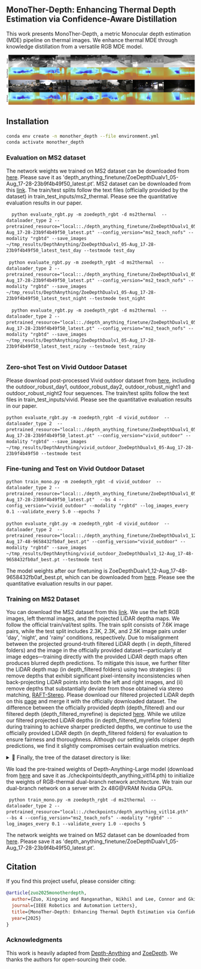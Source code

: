 ## MonoTher-Depth: Enhancing Thermal Depth Estimation via Confidence-Aware Distillation

This work presents MonoTher-Depth,  a metric Monocular depth estimation (MDE) pipeline  on thermal images. We enhance thermal MDE through knowledge distillation from a versatile RGB MDE model. 

![teaser](./assets/overview_ms2.jpg)



## Installation

```bash
conda env create -n monother_depth --file environment.yml
conda activate monother_depth
```



### Evaluation on MS2 dataset

The network weights we trained on MS2 dataset can be downloaded from [here](). Please save it as 'depth_anything_finetune/ZoeDepthDualv1_05-Aug_17-28-23b9f4b49f50_latest.pt'. MS2 dataset can be downloaded from this [link](https://sites.google.com/view/multi-spectral-stereo-dataset/download). The train/test splits follow the text files (officially provided by the dataset) in train_test_inputs/ms2_thermal.  Please see the quantitative evaluation results in our paper.

```shell
  python evaluate_rgbt.py -m zoedepth_rgbt -d ms2thermal  --dataloader_type 2 --pretrained_resource="local::./depth_anything_finetune/ZoeDepthDualv1_05-Aug_17-28-23b9f4b49f50_latest.pt" --config_version="ms2_teach_nofs" --modality "rgbtd" --save_images ~/tmp_results/DepthAnything/ZoeDepthDualv1_05-Aug_17-28-23b9f4b49f50_latest_test_day --testmode test_day
 
 python evaluate_rgbt.py -m zoedepth_rgbt -d ms2thermal  --dataloader_type 2 --pretrained_resource="local::./depth_anything_finetune/ZoeDepthDualv1_05-Aug_17-28-23b9f4b49f50_latest.pt" --config_version="ms2_teach_nofs" --modality "rgbtd" --save_images ~/tmp_results/DepthAnything/ZoeDepthDualv1_05-Aug_17-28-23b9f4b49f50_latest_test_night --testmode test_night
 
  python evaluate_rgbt.py -m zoedepth_rgbt -d ms2thermal  --dataloader_type 2 --pretrained_resource="local::./depth_anything_finetune/ZoeDepthDualv1_05-Aug_17-28-23b9f4b49f50_latest.pt" --config_version="ms2_teach_nofs" --modality "rgbtd" --save_images ~/tmp_results/DepthAnything/ZoeDepthDualv1_05-Aug_17-28-23b9f4b49f50_latest_test_rainy --testmode test_rainy
  
```



### Zero-shot Test on Vivid Outdoor Dataset

Please download post-processed Vivid outdoor dataset from [here](https://github.com/UkcheolShin/ThermalSfMLearner-MS), including the outdoor_robust_day1, outdoor_robust_day2, outdoor_robust_night1 and outdoor_robust_night2 four sequences. The train/test splits follow the text files in train_test_inputs/vivid. Please see the quantitative evaluation results in our paper.

```shell
python evaluate_rgbt.py -m zoedepth_rgbt -d vivid_outdoor  --dataloader_type 2  --pretrained_resource="local::./depth_anything_finetune/ZoeDepthDualv1_05-Aug_17-28-23b9f4b49f50_latest.pt" --config_version="vivid_outdoor" --modality "rgbtd" --save_images ~/tmp_results/DepthAnything/vivid_outdoor_ZoeDepthDualv1_05-Aug_17-28-23b9f4b49f50 --testmode test
```



### Fine-tuning and Test on Vivid Outdoor Dataset

```shell
python train_mono.py -m zoedepth_rgbt -d vivid_outdoor  --dataloader_type 2 --pretrained_resource="local::./depth_anything_finetune/ZoeDepthDualv1_05-Aug_17-28-23b9f4b49f50_latest.pt"  --bs 4 --config_version="vivid_outdoor" --modality "rgbtd" --log_images_every 0.1 --validate_every 5.0 --epochs 7

python evaluate_rgbt.py -m zoedepth_rgbt -d vivid_outdoor  --dataloader_type 2  --pretrained_resource="local::./depth_anything_finetune/ZoeDepthDualv1_12-Aug_17-48-9658432fb0af_best.pt" --config_version="vivid_outdoor" --modality "rgbtd" --save_images ~/tmp_results/DepthAnything/vivid_outdoor_ZoeDepthDualv1_12-Aug_17-48-9658432fb0af_best.pt --testmode test

```

The model weights after our finetuning is  ZoeDepthDualv1_12-Aug_17-48-9658432fb0af_best.pt, which can be downloaded from [here](). Please see the quantitative evaluation results in our paper.



### Training on MS2 Dataset

You can download the MS2 dataset from this [link](https://sites.google.com/view/multi-spectral-stereo-dataset/download). We use the left RGB images, left thermal images, and the pojected LiDAR deptha maps. We follow the official train/val/test splits. The train split consists of 7.6K image pairs, while the test split includes 2.3K, 2.3K, and 2.5K image pairs under 'day', 'night', and 'rainy' conditions, respectively.
Due to misalignment between the projected ground-truth filtered LiDAR depth ( in depth_filtered folders) and the image in the officially provided dataset—particularly at image edges—training directly with the provided LiDAR depth maps often produces blurred depth predictions. To mitigate this issue, we further filter the LiDAR depth map (in depth_filtered folders) using two strategies: (i) remove depths that exhibit significant pixel-intensity inconsistencies when back-projecting LiDAR points into both the left and right images, and (ii) remove depths that substantially deviate from those obtained via stereo matching, [RAFT-Stereo](https://github.com/princeton-vl/RAFT-Stereo).  Please download our filtered projected LiDAR depth on this [page]() and merge it with the officially downloaded dataset. The difference between the officially provided depth (depth_filtered) and our filtered depth (depth_filtered_myrefine) is depicted [here](./assets/MS2_Gt_Depth_Issue.pdf). While we utilize our filtered projected LiDAR depths (in depth_filtered_myrefine folders) during training to achieve sharper predicted depths, we continue to use the officially provided LiDAR depth (in depth_filtered folders) for evaluation to ensure fairness and thoroughness. Although our setting yields crisper depth predictions, we find it slightly compromises certain evaluation metrics. 

<details>
<summary>📂 Finally, the tree of the dataset directory is like:</summary>
>xxx/Depth-Anything/metric_depth/data/ms2thermal/
>├── odom
>│   ├── _2021-08-06-10-59-33
>│   ├── <seq name>
>├── sync_data
>│   ├── _2021-08-06-10-59-33
>│   │   ├── calib.npy
>│   │   ├── gps_imu
>│   │   │   ├── data
>│   │   │   ├── dataformat.txt
>│   │   │   └── data_timestamp.txt
>│   │   ├── lidar
>│   │   │   ├── left
>│   │   │   ├── left_timestamp.txt
>│   │   │   ├── right
>│   │   │   └── right_timestamp.txt
>│   │   ├── nir
>│   │   │   ├── img_left
>│   │   │   ├── img_left_timestamp.txt
>│   │   │   ├── img_right
>│   │   │   └── img_right_timestamp.txt
>│   │   ├── readme.txt
>│   │   ├── rgb
>│   │   │   ├── img_left
>│   │   │   ├── img_left_skymask
>│   │   │   ├── img_left_timestamp.txt
>│   │   │   ├── img_right
>│   │   │   ├── img_right_timestamp.txt
>│   │   │   ├── raftstereo_disp_left
>│   │   │   └── raftstereo_disp_left_sgm
>│   │   └── thr
>│   │       ├── img_left
>│   │       ├── img_left_timestamp.txt
>│   │       ├── img_right
>│   │       ├── img_right_timestamp.txt
>│   │       ├── raftstereo_disp_left
>│   │       └── raftstereo_disp_left_sgm
>│   ├── <seq name>
>
>├── proj_depth
>│   ├── _2021-08-06-10-59-33
>│   │   ├── nir
>│   │   │   ├── depth
>│   │   │   ├── depth_filtered
>│   │   │   ├── depth_multi
>│   │   │   ├── intensity
>│   │   │   └── intensity_multi
>│   │   ├── readme.txt
>│   │   ├── rgb
>│   │   │   ├── depth
>│   │   │   ├── depth_filtered
>│   │   │   ├── depth_filtered_myrefine
>│   │   │   ├── depth_multi
>│   │   │   ├── intensity
>│   │   │   └── intensity_multi
>│   │   └── thr
>│   │       ├── depth
>│   │       ├── depth_filtered
>│   │       ├── depth_filtered_myrefine
>│   │       ├── depth_multi
>│   │       ├── intensity
>│   │       └── intensity_multi
>│   ├── <seq name>
>
>├── test_day_list.txt
>├── test_night_list.txt
>├── test_rainy_list.txt
>├── train_list.txt
>├── train_split0_list.txt
>├── train_split1_list.txt
>└── val_list.txt
</details>

We load the pre-trained weights of Depth-Anything-Large model (download from [here](https://github.com/LiheYoung/Depth-Anything) and save it as ./checkpoints/depth_anything_vitl14.pth) to initialize the weights of RGB-thermal dual-branch network architecture. We train our dual-branch network  on a server with 2x 48G@VRAM Nvidia GPUs.

```shell
 python train_mono.py -m zoedepth_rgbt -d ms2thermal  --dataloader_type 2 --pretrained_resource="local::./checkpoints/depth_anything_vitl14.pth"  --bs 4 --config_version="ms2_teach_nofs" --modality "rgbtd" --log_images_every 0.1 --validate_every 1.0 --epochs 5
```

The network weights we trained on MS2 dataset can be downloaded from [here](). Please save it as 'depth_anything_finetune/ZoeDepthDualv1_05-Aug_17-28-23b9f4b49f50_latest.pt'. 



## Citation

If you find this project useful, please consider citing:

```bibtex
@article{zuo2025monotherdepth,
  author={Zuo, Xingxing and Ranganathan, Nikhil and Lee, Connor and Gkioxari, Georgia and Chung, Soon-Jo},
  journal={IEEE Robotics and Automation Letters}, 
  title={MonoTher-Depth: Enhancing Thermal Depth Estimation via Confidence-Aware Distillation}, 
  year={2025}
}
```




### Acknowledgments

This work is heavily adapted from [Depth-Anything](https://github.com/LiheYoung/Depth-Anything) and [ZoeDepth](https://github.com/isl-org/ZoeDepth). We thanks the authors for open-sourcing their code.
